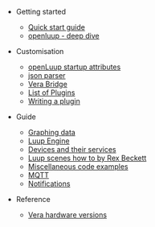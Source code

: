 - Getting started

  - [Quick start guide](quick-start-guide.md)
  - [openluup - deep dive](openluup.md)

- Customisation

  - [openLuup startup attributes](openLuup-startup-code.md)
  - [json parser](openluup-and-json.md)
  - [Vera Bridge](vera-bridge-plugin.md)
  - [List of Plugins](plugins-list.md)
  - [Writing a plugin](writing-a-plugin.md)

- Guide

  - [Graphing data](graphing-data.md)
  - [Luup Engine](luup-engine.md)
  - [Devices and their services](devices-and-services.md)
  - [Luup scenes how to by Rex Beckett](rex-beckett-posts.md)
  - [Miscellaneous code examples](miscellaneous-code-examples.md)
  - [MQTT](mqtt.md)
  - [Notifications](notifications.md)

- Reference
  - [Vera hardware versions](vera-versions.md)
